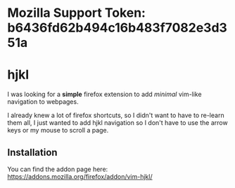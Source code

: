 # Mozilla Support Token: b6436fd62b494c16b483f7082e3d351a

# hjkl

I was looking for a **simple** firefox extension to add *minimal* vim-like navigation to webpages.

I already knew a lot of firefox shortcuts, so I didn't want to have to re-learn them all, I just wanted to add hjkl
navigation so I don't have to use the arrow keys or my mouse to scroll a page.

## Installation

You can find the addon page here: https://addons.mozilla.org/firefox/addon/vim-hjkl/
